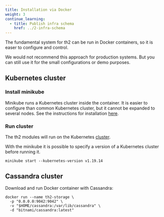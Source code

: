 ```yaml
---
title: Installation via Docker
weight: 3
continue_learning:
  - title: Publish infra schema
    href: ../2-infra-schema
---
```


The fundamental system for th2 can be run in Docker containers, so it is easer to configure and control. 

<!--more-->

<notice note>

We would not recommend this approach for production systems. But you can still use it for the small configurations or demo purposes.

</notice>



## Kubernetes cluster

### Install minikube

Minikube runs a Kubernetes cluster inside the container. It is easier to configure than common Kubernetes cluster, but it cannot be expanded to several nodes. See the instructions for installation [here](https://minikube.sigs.k8s.io/docs/start/).

### Run cluster

The th2 modules will run on the Kubernetes [cluster](https://kubernetes.io/docs/reference/glossary/?fundamental=true#term-cluster).

With the minikube it is possible to specify a version of a Kubernetes cluster before running it.

```shell
minikube start --kubernetes-version v1.19.14
```

## Cassandra cluster

Download and run Docker container with Cassandra:

```shell
docker run --name th2-storage \
  -p "0.0.0.0:9042:9042" \
  -v "$HOME/cassandra:/var/lib/cassandra" \
  -d "bitnami/cassandra:latest"
```


